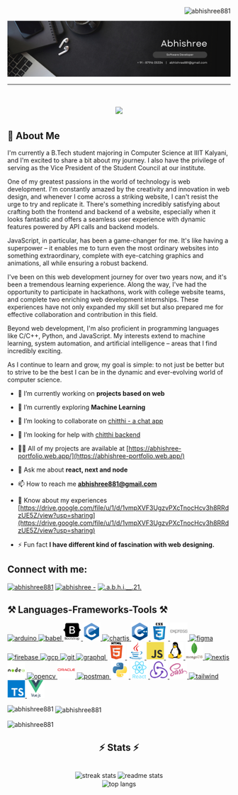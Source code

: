 <p align="right"> <img src="https://komarev.com/ghpvc/?username=Abhishree881&label=Profile%20views&color=0e75b6&style=flat" alt="abhishree881" /> </p>

[![Header](Black%20Minimal%20Motivation%20Quote%20LinkedIn%20Banner.png)](https://www.linkedin.com/in/abhi-shree-451394201)

---
<h1 align="center">
    <img src="https://readme-typing-svg.herokuapp.com/?font=Righteous&size=35&center=true&vCenter=true&width=500&height=70&duration=4000&lines=Hi+There!+👋;+I'm+Abhishree!;" />
</h1>

## 🚀 About Me
<p align="left">I'm currently a B.Tech student majoring in Computer Science at IIIT Kalyani, and I'm excited to share a bit about my journey. I also have the privilege of serving as the Vice President of the Student Council at our institute.

One of my greatest passions in the world of technology is web development. I'm constantly amazed by the creativity and innovation in web design, and whenever I come across a striking website, I can't resist the urge to try and replicate it. There's something incredibly satisfying about crafting both the frontend and backend of a website, especially when it looks fantastic and offers a seamless user experience with dynamic features powered by API calls and backend models.

JavaScript, in particular, has been a game-changer for me. It's like having a superpower – it enables me to turn even the most ordinary websites into something extraordinary, complete with eye-catching graphics and animations, all while ensuring a robust backend.

I've been on this web development journey for over two years now, and it's been a tremendous learning experience. Along the way, I've had the opportunity to participate in hackathons, work with college website teams, and complete two enriching web development internships. These experiences have not only expanded my skill set but also prepared me for effective collaboration and contribution in this field.

Beyond web development, I'm also proficient in programming languages like C/C++, Python, and JavaScript. My interests extend to machine learning, system automation, and artificial intelligence – areas that I find incredibly exciting.

As I continue to learn and grow, my goal is simple: to not just be better but to strive to be the best I can be in the dynamic and ever-evolving world of computer science.</p>

- 🔭 I’m currently working on **projects based on web**

- 🌱 I’m currently exploring **Machine Learning**

- 👯 I’m looking to collaborate on [chitthi - a chat app](https://github.com/Abhishree881/Chitthi)

- 🤝 I’m looking for help with [chitthi backend](https://github.com/Abhishree881/chiithiBackend)

- 👨‍💻 All of my projects are available at [https://abhishree-portfolio.web.app/](https://abhishree-portfolio.web.app/)

- 💬 Ask me about **react, next and node**

- 📫 How to reach me **abhishree881@gmail.com**

- 📄 Know about my experiences [https://drive.google.com/file/u/1/d/1vmpXVF3UgzvPXcTnocHcv3h8RRdzUE5Z/view?usp=sharing](https://drive.google.com/file/u/1/d/1vmpXVF3UgzvPXcTnocHcv3h8RRdzUE5Z/view?usp=sharing)

- ⚡ Fun fact **I have different kind of fascination with web designing.**

<h2 align="left">Connect with me:</h2>
<p align="left">
<a href="https://twitter.com/abhishree881" target="blank"><img align="center" src="https://raw.githubusercontent.com/rahuldkjain/github-profile-readme-generator/master/src/images/icons/Social/twitter.svg" alt="abhishree881" height="30" width="40" /></a>
<a href="https://linkedin.com/in/abhishree -" target="blank"><img align="center" src="https://raw.githubusercontent.com/rahuldkjain/github-profile-readme-generator/master/src/images/icons/Social/linked-in-alt.svg" alt="abhishree -" height="30" width="40" /></a>
<a href="https://instagram.com/.a.b.h.i.__.21." target="blank"><img align="center" src="https://raw.githubusercontent.com/rahuldkjain/github-profile-readme-generator/master/src/images/icons/Social/instagram.svg" alt=".a.b.h.i.__.21." height="30" width="40" /></a>
</p>

<h2 align="left">⚒️ Languages-Frameworks-Tools ⚒️</h2>
<p align="left"> <a href="https://www.arduino.cc/" target="_blank" rel="noreferrer"> <img src="https://cdn.worldvectorlogo.com/logos/arduino-1.svg" alt="arduino" width="40" height="40"/> </a> <a href="https://babeljs.io/" target="_blank" rel="noreferrer"> <img src="https://www.vectorlogo.zone/logos/babeljs/babeljs-icon.svg" alt="babel" width="40" height="40"/> </a> <a href="https://getbootstrap.com" target="_blank" rel="noreferrer"> <img src="https://raw.githubusercontent.com/devicons/devicon/master/icons/bootstrap/bootstrap-plain-wordmark.svg" alt="bootstrap" width="40" height="40"/> </a> <a href="https://www.cprogramming.com/" target="_blank" rel="noreferrer"> <img src="https://raw.githubusercontent.com/devicons/devicon/master/icons/c/c-original.svg" alt="c" width="40" height="40"/> </a> <a href="https://www.chartjs.org" target="_blank" rel="noreferrer"> <img src="https://www.chartjs.org/media/logo-title.svg" alt="chartjs" width="40" height="40"/> </a> <a href="https://www.w3schools.com/cpp/" target="_blank" rel="noreferrer"> <img src="https://raw.githubusercontent.com/devicons/devicon/master/icons/cplusplus/cplusplus-original.svg" alt="cplusplus" width="40" height="40"/> </a> <a href="https://www.w3schools.com/css/" target="_blank" rel="noreferrer"> <img src="https://raw.githubusercontent.com/devicons/devicon/master/icons/css3/css3-original-wordmark.svg" alt="css3" width="40" height="40"/> </a> <a href="https://expressjs.com" target="_blank" rel="noreferrer"> <img src="https://raw.githubusercontent.com/devicons/devicon/master/icons/express/express-original-wordmark.svg" alt="express" width="40" height="40"/> </a> <a href="https://www.figma.com/" target="_blank" rel="noreferrer"> <img src="https://www.vectorlogo.zone/logos/figma/figma-icon.svg" alt="figma" width="40" height="40"/> </a> <a href="https://firebase.google.com/" target="_blank" rel="noreferrer"> <img src="https://www.vectorlogo.zone/logos/firebase/firebase-icon.svg" alt="firebase" width="40" height="40"/> </a> <a href="https://cloud.google.com" target="_blank" rel="noreferrer"> <img src="https://www.vectorlogo.zone/logos/google_cloud/google_cloud-icon.svg" alt="gcp" width="40" height="40"/> </a> <a href="https://git-scm.com/" target="_blank" rel="noreferrer"> <img src="https://www.vectorlogo.zone/logos/git-scm/git-scm-icon.svg" alt="git" width="40" height="40"/> </a> <a href="https://graphql.org" target="_blank" rel="noreferrer"> <img src="https://www.vectorlogo.zone/logos/graphql/graphql-icon.svg" alt="graphql" width="40" height="40"/> </a> <a href="https://www.w3.org/html/" target="_blank" rel="noreferrer"> <img src="https://raw.githubusercontent.com/devicons/devicon/master/icons/html5/html5-original-wordmark.svg" alt="html5" width="40" height="40"/> </a> <a href="https://www.java.com" target="_blank" rel="noreferrer"> <img src="https://raw.githubusercontent.com/devicons/devicon/master/icons/java/java-original.svg" alt="java" width="40" height="40"/> </a> <a href="https://developer.mozilla.org/en-US/docs/Web/JavaScript" target="_blank" rel="noreferrer"> <img src="https://raw.githubusercontent.com/devicons/devicon/master/icons/javascript/javascript-original.svg" alt="javascript" width="40" height="40"/> </a> <a href="https://www.linux.org/" target="_blank" rel="noreferrer"> <img src="https://raw.githubusercontent.com/devicons/devicon/master/icons/linux/linux-original.svg" alt="linux" width="40" height="40"/> </a> <a href="https://www.mongodb.com/" target="_blank" rel="noreferrer"> <img src="https://raw.githubusercontent.com/devicons/devicon/master/icons/mongodb/mongodb-original-wordmark.svg" alt="mongodb" width="40" height="40"/> </a> <a href="https://nextjs.org/" target="_blank" rel="noreferrer"> <img src="https://cdn.worldvectorlogo.com/logos/nextjs-2.svg" alt="nextjs" width="40" height="40"/> </a> <a href="https://nodejs.org" target="_blank" rel="noreferrer"> <img src="https://raw.githubusercontent.com/devicons/devicon/master/icons/nodejs/nodejs-original-wordmark.svg" alt="nodejs" width="40" height="40"/> </a> <a href="https://opencv.org/" target="_blank" rel="noreferrer"> <img src="https://www.vectorlogo.zone/logos/opencv/opencv-icon.svg" alt="opencv" width="40" height="40"/> </a> <a href="https://www.oracle.com/" target="_blank" rel="noreferrer"> <img src="https://raw.githubusercontent.com/devicons/devicon/master/icons/oracle/oracle-original.svg" alt="oracle" width="40" height="40"/> </a> <a href="https://postman.com" target="_blank" rel="noreferrer"> <img src="https://www.vectorlogo.zone/logos/getpostman/getpostman-icon.svg" alt="postman" width="40" height="40"/> </a> <a href="https://www.python.org" target="_blank" rel="noreferrer"> <img src="https://raw.githubusercontent.com/devicons/devicon/master/icons/python/python-original.svg" alt="python" width="40" height="40"/> </a> <a href="https://reactjs.org/" target="_blank" rel="noreferrer"> <img src="https://raw.githubusercontent.com/devicons/devicon/master/icons/react/react-original-wordmark.svg" alt="react" width="40" height="40"/> </a> <a href="https://redux.js.org" target="_blank" rel="noreferrer"> <img src="https://raw.githubusercontent.com/devicons/devicon/master/icons/redux/redux-original.svg" alt="redux" width="40" height="40"/> </a> <a href="https://sass-lang.com" target="_blank" rel="noreferrer"> <img src="https://raw.githubusercontent.com/devicons/devicon/master/icons/sass/sass-original.svg" alt="sass" width="40" height="40"/> </a> <a href="https://tailwindcss.com/" target="_blank" rel="noreferrer"> <img src="https://www.vectorlogo.zone/logos/tailwindcss/tailwindcss-icon.svg" alt="tailwind" width="40" height="40"/> </a> <a href="https://www.typescriptlang.org/" target="_blank" rel="noreferrer"> <img src="https://raw.githubusercontent.com/devicons/devicon/master/icons/typescript/typescript-original.svg" alt="typescript" width="40" height="40"/> </a> <a href="https://vuejs.org/" target="_blank" rel="noreferrer"> <img src="https://raw.githubusercontent.com/devicons/devicon/master/icons/vuejs/vuejs-original-wordmark.svg" alt="vuejs" width="40" height="40"/> </a> </p>

<p><img align="left" src="https://github-readme-stats.vercel.app/api/top-langs?username=abhishree881&show_icons=true&locale=en&layout=compact" alt="abhishree881" /></p>

<p>&nbsp;<img align="center" src="https://github-readme-stats.vercel.app/api?username=abhishree881&show_icons=true&locale=en" alt="abhishree881" /></p>

<p><img align="center" src="https://github-readme-streak-stats.herokuapp.com/?user=abhishree881&" alt="abhishree881" /></p>

<h2 align="center">⚡ Stats ⚡</h2>
<br>
<div align=center>
  <img width=390 src="https://streak-stats.demolab.com/?user=abhishree881&count_private=true&theme=react&border_radius=10" alt="streak stats"/>
  <img width=390 src="https://github-readme-stats-abhishree881.vercel.app/api?username=abhishree881&count_private=true&show_icons=true&theme=react&rank_icon=github&border_radius=10" alt="readme stats" />
  <br/>
  <img width=325 align="center" src="https://github-readme-stats-abhishree881.vercel.app/api/top-langs/?username=salesp07&hide=HTML&langs_count=8&layout=compact&theme=react&border_radius=10&size_weight=0.5&count_weight=0.5&exclude_repo=github-readme-stats" alt="top langs" />
</div>



